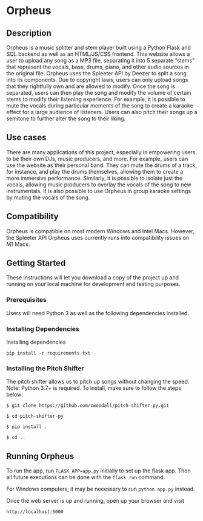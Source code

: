 # Orpheus
 
## Description
 
Orpheus is a music splitter and stem player built using a Python Flask and SQL backend as well as an HTML/JS/CSS frontend. This website allows a user to upload any song as a MP3 file, separating it into 5 separate “stems” that represent the vocals, bass, drums, piano, and other audio sources in the original file. Orpheus uses the Spleeter API by Deezer to split a song into its components. Due to copyright laws, users can only upload songs that they rightfully own and are allowed to modify. Once the song is separated, users can then play the song and modify the volume of certain stems to modify their listening experience. For example, it is possible to mute the vocals during particular moments of the song to create a karaoke effect for a large audience of listeners. Users can also pitch their songs up a semitone to further alter the song to their liking.
 
## Use cases
 
There are many applications of this project, especially in empowering users to be their own DJs, music producers, and more. For example, users can use the website as their personal band. They can mute the drums of a track, for instance, and play the drums themselves, allowing them to create a more immersive performance. Similarly, it is possible to isolate just the vocals, allowing music producers to overlay the vocals of the song to new instrumentals. It is also possible to use Orpheus in group karaoke settings by muting the vocals of the song.
 
## Compatibility
 
Orpheus is compatible on most modern Windows and Intel Macs. However, the Spleeter API Orpheus uses currently runs into compatibility issues on M1 Macs.
 
## Getting Started
 
These instructions will let you download a copy of the project up and running on your local machine for development and testing purposes.
 
### Prerequisites
 
Users will need Python 3 as well as the following dependencies installed.
 
### Installing Dependencies
 
Installing dependencies
 
```
pip install -r requirements.txt
```
 
### Installing the Pitch Shifter
 
The pitch shifter allows us to pitch up songs without changing the speed. Note: Python 3.7+ is required. To install, make sure to follow the steps below:
 
```
$ git clone https://github.com/cwoodall/pitch-shifter-py.git
 
$ cd pitch-shifter-py
 
$ pip install .
 
$ cd ..
```
 
## Running Orpheus
 
To run the app, run `FLASK_APP=app.py` initially to set up the flask app. Then all future executions can be done with the `flask run` command.
 
For Windows computers, it may be necessary to run `python app.py` instead.
 
Once the web server is up and running, open up your browser and visit
 
```
http://localhost:5000
```